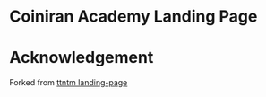 # Coiniran Academy Landing Page


# Acknowledgement

Forked from [ttntm landing-page](https://github.com/ttntm/11ty-landing-page)